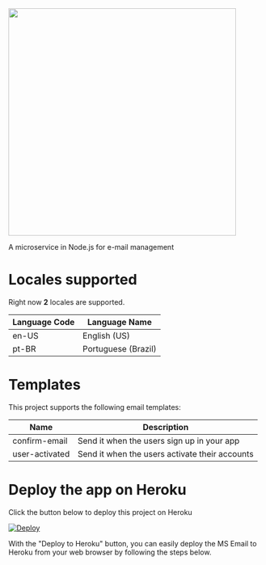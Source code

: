 <img src="https://raw.githubusercontent.com/thiagodnf/ms-email/master/assets/images/logo-name.png?token=AAA32X44CGQB4PVWPUGTL4K6D333W" width="450px"/>

A microservice in Node.js for e-mail management

# Locales supported

Right now **2** locales are supported.

| Language Code| Language Name |  
|-----| ----| 
| en-US | English (US) | 
| pt-BR | Portuguese (Brazil) |
 
# Templates

This project supports the following email templates:

| Name| Description |  
|-----| ----| 
| confirm-email | Send it when the users sign up in your app | 
| user-activated | Send it when the users activate their accounts | 

# Deploy the app on Heroku

Click the button below to deploy this project on Heroku

[![Deploy](https://www.herokucdn.com/deploy/button.svg)](https://heroku.com/deploy)

With the "Deploy to Heroku" button, you can easily deploy the MS Email to Heroku from your web browser by following the steps below.

